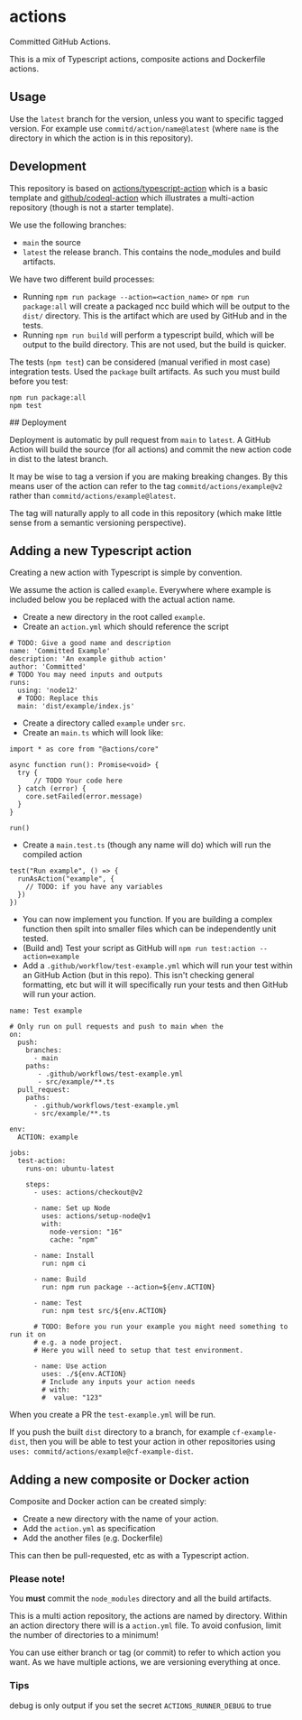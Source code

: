 # actions

Committed GitHub Actions.

This is a mix of Typescript actions, composite actions and Dockerfile actions.

## Usage

Use the `latest` branch for the version, unless you want to specific tagged version.
For example use `commitd/action/name@latest` (where `name` is the directory in which the action is in this repository).

## Development

This repository is based on [actions/typescript-action](https://github.com/actions/typescript-action) which is a basic template and [github/codeql-action](https://github.com/github/codeql-action) which illustrates a multi-action repository (though is not a starter template).

We use the following branches:

- `main` the source
- `latest` the release branch. This contains the node_modules and build artifacts.

We have two different build processes:

- Running `npm run package --action=<action_name>` or `npm run package:all` will create a packaged ncc build which will be output to the `dist/` directory. This is the artifact which are used by GitHub and in the tests.
- Running `npm run build` will perform a typescript build, which will be output to the build directory. This are not used, but the build is quicker.

The tests (`npm test`) can be considered (manual verified in most case) integration tests. Used the `package` built artifacts.
As such you must build before you test:

```
npm run package:all
npm test
```

## Deployment

Deployment is automatic by pull request from `main` to `latest`.
A GitHub Action will build the source (for all actions) and commit the new action code in dist to the latest branch.

It may be wise to tag a version if you are making breaking changes.
By this means user of the action can refer to the tag `commitd/actions/example@v2` rather than `commitd/actions/example@latest`.

The tag will naturally apply to all code in this repository (which make little sense from a semantic versioning perspective).

## Adding a new Typescript action

Creating a new action with Typescript is simple by convention.

We assume the action is called `example`. Everywhere where example is included below you be replaced with the actual action name.

- Create a new directory in the root called `example`.
- Create an `action.yml` which should reference the script

```
# TODO: Give a good name and description
name: 'Committed Example'
description: 'An example github action'
author: 'Committed'
# TODO You may need inputs and outputs
runs:
  using: 'node12'
  # TODO: Replace this
  main: 'dist/example/index.js'
```

- Create a directory called `example` under `src`.
- Create an `main.ts` which will look like:

```
import * as core from "@actions/core"

async function run(): Promise<void> {
  try {
      // TODO Your code here
  } catch (error) {
    core.setFailed(error.message)
  }
}

run()
```

- Create a `main.test.ts` (though any name will do) which will run the compiled action

```
test("Run example", () => {
  runAsAction("example", {
    // TODO: if you have any variables
  })
})
```

- You can now implement you function. If you are building a complex function then spilt into smaller files which can be independently unit tested.
- (Build and) Test your script as GitHub will `npm run test:action --action=example`
- Add a `.github/workflow/test-example.yml` which will run your test within an GitHub Action (but in this repo). This isn't checking general formatting, etc but will it will specifically run your tests and then GitHub will run your action.

```
name: Test example

# Only run on pull requests and push to main when the
on:
  push:
    branches:
      - main
    paths:
       - .github/workflows/test-example.yml
       - src/example/**.ts
  pull_request:
    paths:
      - .github/workflows/test-example.yml
      - src/example/**.ts

env:
  ACTION: example

jobs:
  test-action:
    runs-on: ubuntu-latest

    steps:
      - uses: actions/checkout@v2

      - name: Set up Node
        uses: actions/setup-node@v1
        with:
          node-version: "16"
          cache: "npm"

      - name: Install
        run: npm ci

      - name: Build
        run: npm run package --action=${env.ACTION}

      - name: Test
        run: npm test src/${env.ACTION}

      # TODO: Before you run your example you might need something to run it on
      # e.g. a node project.
      # Here you will need to setup that test environment.

      - name: Use action
        uses: ./${env.ACTION}
        # Include any inputs your action needs
        # with:
        #  value: "123"
```

When you create a PR the `test-example.yml` will be run.

If you push the built `dist` directory to a branch, for example `cf-example-dist`, then you will be able to test your action in other repositories using `uses: commitd/actions/example@cf-example-dist`.

## Adding a new composite or Docker action

Composite and Docker action can be created simply:

- Create a new directory with the name of your action.
- Add the `action.yml` as specification
- Add the another files (e.g. Dockerfile)

This can then be pull-requested, etc as with a Typescript action.

### Please note!

You **must** commit the `node_modules` directory and all the build artifacts.

This is a multi action repository, the actions are named by directory.
Within an action directory there will is a `action.yml` file.
To avoid confusion, limit the number of directories to a minimum!

You can use either branch or tag (or commit) to refer to which action you want.
As we have multiple actions, we are versioning everything at once.

### Tips

debug is only output if you set the secret `ACTIONS_RUNNER_DEBUG` to true
